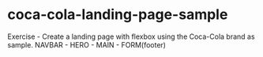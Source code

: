 # coca-cola-landing-page-sample
Exercise - Create a landing page with flexbox using the Coca-Cola brand as sample. NAVBAR - HERO - MAIN -  FORM(footer) 
